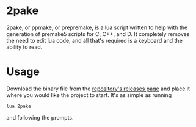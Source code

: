 # 2pake
2pake, or ppmake, or prepremake, is a lua script written to help with the generation of premake5 scripts for C, C++, and D. It completely removes the need to edit lua code, and all that's required is a keyboard and the ability to read.

# Usage
Download the binary file from the [repository's releases page](https://github.com/Sk1-z/2pake/releases) and place it where you would like the project to start. It's as simple as running
```
lua 2pake
```
and following the prompts.
